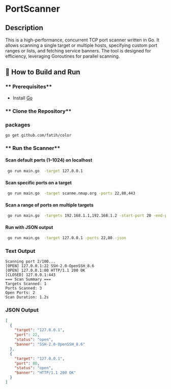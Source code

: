 # PortScanner

##  Description
This is a high-performance, concurrent TCP port scanner written in Go. It allows scanning a single target or multiple hosts, specifying custom port ranges or lists, and fetching service banners. The tool is designed for efficiency, leveraging Goroutines for parallel scanning.

## 🚀 How to Build and Run

### ** Prerequisites**
- Install [Go](https://go.dev/doc/install) 

### ** Clone the Repository**

### packages
```For color package from github use in terminal:
go get github.com/fatih/color
```


### **  Run the Scanner**
#### Scan default ports (1–1024) on localhost
```bash
 go run main.go  -target 127.0.0.1
```

#### Scan specific ports on a target
```bash
 go run main.go  -target scanme.nmap.org -ports 22,80,443
```

#### Scan a range of ports on multiple targets
```bash
 go run main.go  -targets 192.168.1.1,192.168.1.2 -start-port 20 -end-port 100
```

#### Run with JSON output
```bash
 go run main.go  -target 127.0.0.1 -ports 22,80 -json
```

### **Text Output**
```plaintext
Scanning port 2/100...
[OPEN] 127.0.0.1:22 SSH-2.0-OpenSSH_8.6
[OPEN] 127.0.0.1:80 HTTP/1.1 200 OK
[CLOSED] 127.0.0.1:443
=== Scan Summary ===
Targets Scanned: 1
Ports Scanned: 3
Open Ports: 2
Scan Duration: 1.2s
```

### **JSON Output**
```json
[
  {
    "target": "127.0.0.1",
    "port": 22,
    "status": "open",
    "banner": "SSH-2.0-OpenSSH_8.6"
  },
  {
    "target": "127.0.0.1",
    "port": 80,
    "status": "open",
    "banner": "HTTP/1.1 200 OK"
  }
]
```